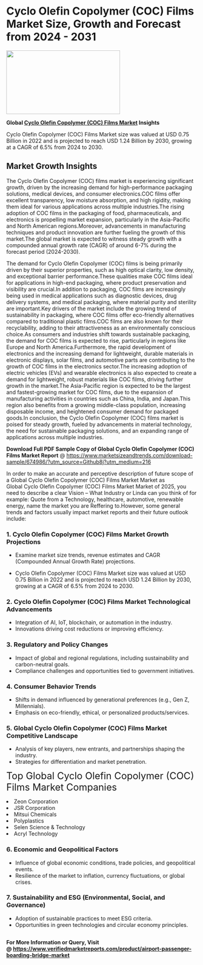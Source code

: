 <H1>Cyclo Olefin Copolymer (COC) Films Market Size, Growth and Forecast from 2024 - 2031</H1><img class="aligncenter size-medium wp-image-584254" src="https://thirdeyenews.in/wp-content/uploads/2024/09/Global-Market-Research-300x168.jpeg" alt="" width="300" height="168" /><p><strong>Global&nbsp;<a href="https://www.marketsizeandtrends.com/download-sample/674986/?utm_source=Github8j?utm_medium=216">Cyclo Olefin Copolymer (COC) Films Market</a> Insights</strong></p><p>Cyclo Olefin Copolymer (COC) Films Market size was valued at USD 0.75 Billion in 2022 and is projected to reach USD 1.24 Billion by 2030, growing at a CAGR of 6.5% from 2024 to 2030.</p><p><h2>Market Growth Insights</h2> The Cyclo Olefin Copolymer (COC) films market is experiencing significant growth, driven by the increasing demand for high-performance packaging solutions, medical devices, and consumer electronics.COC films offer excellent transparency, low moisture absorption, and high rigidity, making them ideal for various applications across multiple industries.The rising adoption of COC films in the packaging of food, pharmaceuticals, and electronics is propelling market expansion, particularly in the Asia-Pacific and North American regions.Moreover, advancements in manufacturing techniques and product innovation are further fueling the growth of this market.The global market is expected to witness steady growth with a compounded annual growth rate (CAGR) of around 6-7% during the forecast period (2024-2030). <p>The demand for Cyclo Olefin Copolymer (COC) films is being primarily driven by their superior properties, such as high optical clarity, low density, and exceptional barrier performance.These qualities make COC films ideal for applications in high-end packaging, where product preservation and visibility are crucial.In addition to packaging, COC films are increasingly being used in medical applications such as diagnostic devices, drug delivery systems, and medical packaging, where material purity and sterility are important.Key drivers of the market include the growing trend of sustainability in packaging, where COC films offer eco-friendly alternatives compared to traditional plastic films.COC films are also known for their recyclability, adding to their attractiveness as an environmentally conscious choice.As consumers and industries shift towards sustainable packaging, the demand for COC films is expected to rise, particularly in regions like Europe and North America.Furthermore, the rapid development of electronics and the increasing demand for lightweight, durable materials in electronic displays, solar films, and automotive parts are contributing to the growth of COC films in the electronics sector.The increasing adoption of electric vehicles (EVs) and wearable electronics is also expected to create a demand for lightweight, robust materials like COC films, driving further growth in the market.The Asia-Pacific region is expected to be the largest and fastest-growing market for COC films, due to the expansion of manufacturing activities in countries such as China, India, and Japan.This region also benefits from a growing middle-class population, increasing disposable income, and heightened consumer demand for packaged goods.In conclusion, the Cyclo Olefin Copolymer (COC) films market is poised for steady growth, fueled by advancements in material technology, the need for sustainable packaging solutions, and an expanding range of applications across multiple industries.</p><p><span class=""><strong>Download Full PDF Sample Copy of Global Cyclo Olefin Copolymer (COC) Films Market Report</strong> @ <a href="https://www.marketsizeandtrends.com/download-sample/674986/?utm_source=Github8j?utm_medium=216" target="_blank">https://www.marketsizeandtrends.com/download-sample/674986/?utm_source=Github8j?utm_medium=216</a></span></p><p>In order to make an accurate and perceptive description of future scope of a Global&nbsp;Cyclo Olefin Copolymer (COC) Films Market Market as Global&nbsp;Cyclo Olefin Copolymer (COC) Films Market Market of 2025, you need to describe a clear Vision &ndash; What Industry or Linda can you think of for example: Quote from a Technology, healthcare, automotive, renewable energy, name the market you are Reffering to.However, some general trends and factors usually impact market reports and their future outlook include:</p><h3>1.&nbsp;<strong>Cyclo Olefin Copolymer (COC) Films Market Growth Projections</strong></h3><ul><li>Examine market size trends, revenue estimates and CAGR (Compounded Annual Growth Rate) projections.</li><li><p>Cyclo Olefin Copolymer (COC) Films Market size was valued at USD 0.75 Billion in 2022 and is projected to reach USD 1.24 Billion by 2030, growing at a CAGR of 6.5% from 2024 to 2030.</p></li></ul><h3>2.&nbsp;<strong>Cyclo Olefin Copolymer (COC) Films Market Technological Advancements</strong></h3><ul><li>Integration of AI, IoT, blockchain, or automation in the industry.</li><li>Innovations driving cost reductions or improving efficiency.</li></ul><h3>3.&nbsp;<strong>Regulatory and Policy Changes</strong></h3><ul><li>Impact of global and regional regulations, including sustainability and carbon-neutral goals.</li><li>Compliance challenges and opportunities tied to government initiatives.</li></ul><h3>4.&nbsp;<strong>Consumer Behavior Trends</strong></h3><ul><li>Shifts in demand influenced by generational preferences (e.g., Gen Z, Millennials).</li><li>Emphasis on eco-friendly, ethical, or personalized products/services.</li></ul><h3>5.&nbsp;<strong>Global Cyclo Olefin Copolymer (COC) Films Market Competitive Landscape</strong></h3><ul><li>Analysis of key players, new entrants, and partnerships shaping the industry.</li><li>Strategies for differentiation and market penetration.</li></ul><p data-pm-slice="1 1 []"><span style="color: inherit; font-family: inherit; font-size: 25px;">Top Global Cyclo Olefin Copolymer (COC) Films Market Companies</span></p><div class="" data-test-id=""><p><li>Zeon Corporation</li><li> JSR Corporation</li><li> Mitsui Chemicals</li><li> Polyplastics</li><li> Selen Science & Technology</li><li> Acryl Technology</li></p></div><h3>6.&nbsp;<strong>Economic and Geopolitical Factors</strong></h3><ul><li>Influence of global economic conditions, trade policies, and geopolitical events.</li><li>Resilience of the market to inflation, currency fluctuations, or global crises.</li></ul><h3>7.&nbsp;<strong>Sustainability and ESG (Environmental, Social, and Governance)</strong></h3><ul><li>Adoption of sustainable practices to meet ESG criteria.</li><li>Opportunities in green technologies and circular economy principles.</li></ul><h2><strong style="font-size: 14px;">For More Information or Query, Visit @&nbsp;</strong><a style="background-color: #ffffff; font-size: 14px;" href="https://www.marketsizeandtrends.com/report/cyclo-olefin-copolymer-coc-films-market/" target="_blank">https://www.verifiedmarketreports.com/product/airport-passenger-boarding-bridge-market</a></h2>
